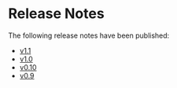 # Release Notes

The following release notes have been published:

- [v1.1](version_1.1.md)
- [v1.0](version_1.0.md)
- [v0.10](version_0.10.md)
- [v0.9](version_0.9.md)
